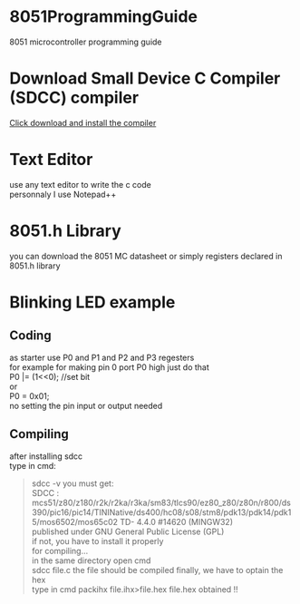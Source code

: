 # 8051ProgrammingGuide
8051 microcontroller programming guide
# Download Small Device C Compiler (SDCC) compiler
[Click download and install the compiler](https://sdcc.sourceforge.net/snap.php)

# Text Editor
use any text editor to write the c code\
personnaly I use Notepad++

# 8051.h Library
you can download the 8051 MC datasheet or simply registers declared in 8051.h library

# Blinking LED example
## Coding
as starter use P0 and P1 and P2 and P3 regesters\
for example for making pin 0 port P0 high just do that\
P0 |= (1<<0); //set bit\
or\
P0 = 0x01;\
no setting the pin input or output needed
## Compiling
after installing sdcc\
type in cmd:
>sdcc -v
you must get:\
SDCC : mcs51/z80/z180/r2k/r2ka/r3ka/sm83/tlcs90/ez80_z80/z80n/r800/ds390/pic16/pic14/TININative/ds400/hc08/s08/stm8/pdk13/pdk14/pdk15/mos6502/mos65c02 TD- 4.4.0 #14620 (MINGW32)\
published under GNU General Public License (GPL)\
if not, you have to  install it properly\
for compiling...\
in the same directory open cmd\
>sdcc file.c
the file should be compiled
finally, we have to optain the hex\
type in cmd
>packihx file.ihx>file.hex
file.hex obtained !!
